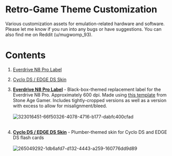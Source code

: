 # Retro-Game Theme Customization
Various customization assets for emulation-related hardware and software. Please let me know if you run into any bugs or have suggestions. You can also find me on Reddit (u/mugwomp_93).

# Contents
1. [Everdrive N8 Pro Label]()
2. [Cyclo DS / EDGE DS Skin]()

1. **[Everdrive N8 Pro Label](https://github.com/mugwomp93/misc_emulation_customization/blob/main/Everdrive_Replacement_Label.zip)** - Black-box-themed replacement label for the Everdrive N8 Pro. Approximately 600 dpi. Made using [this template](https://stoneagegamer.com/everdrive-n8-label.html) from Stone Age Gamer. Includes tightly-cropped versions as well as a version with excess to allow for misalignment/bleed. <br><br>![323016451-66f50326-4078-4716-b177-dabfc400cfad](https://github.com/user-attachments/assets/92447700-2eec-4771-b6fb-fe4dd61c431c)
<br><br>

2. **[Cyclo DS / EDGE DS Skin](https://github.com/mugwomp93/misc_emulation_customization/blob/main/Cyclo_DS_EDGE_DS_skin.zip)** - Plumber-themed skin for Cyclo DS and EDGE DS flash cards<br><br>![265049292-1db6afd7-d132-4443-a259-160776dd9d89](https://github.com/user-attachments/assets/51754129-d289-4a7f-9a4f-63ce26e712ec)
<br><br>
